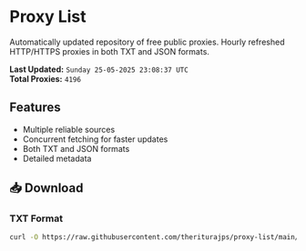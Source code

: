 # Proxy List

Automatically updated repository of free public proxies. Hourly refreshed HTTP/HTTPS proxies in both TXT and JSON formats.

**Last Updated:** `Sunday 25-05-2025 23:08:37 UTC`  
**Total Proxies:** `4196`

## Features
- Multiple reliable sources
- Concurrent fetching for faster updates
- Both TXT and JSON formats
- Detailed metadata

## 📥 Download

### TXT Format
```bash
curl -O https://raw.githubusercontent.com/theriturajps/proxy-list/main/proxies.txt